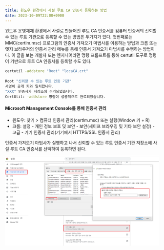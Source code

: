 ```yaml
---
title: 윈도우 환경에서 사설 루트 CA 인증서 등록하는 방법
date: 2023-10-09T22:00+0900
---
```


윈도우 운영체제 환경에서 사설로 만들어진 루트 CA 인증서를 컴퓨터 인증서의 신뢰할 수 있는 루트 기관으로 등록할 수 있는 방법은 두가지가 있다. 첫번째로는 MMC(certlm.msc) 프로그램의 인증서 가져오기 마법사를 이용하는 방법과 크롬 또는 엣지 브라우저의 인증서 관리 메뉴를 통해 인증서 가져오기 마법사를 수행하는 방법이다. 이 글을 보는 개발자 또는 엔지니어라면 명령 프롬프트를 통해 certutil 도구로 명령어 기반으로 루트 CA 인증서를 등록할 수도 있다.

```sh Windows Terminal
certutil -addstore "Root" "locaCA.crt"

Root "신뢰할 수 있는 루트 인증 기관"
서명이 공개 키와 일치합니다.
"XXX" 인증서가 저장소에 추가되었습니다.
CertUtil: -addstore 명령이 성공적으로 완료되었습니다.
```

#### Microsoft Management Console를 통해 인증서 관리

- 윈도우: 찾기 > 컴퓨터 인증서 관리(certlm.msc) 또는 실행(Window 키 + R)
- 크롬: 설정 - 개인 정보 보호 및 보안 - 보안(세이프 브라우징 및 기타 보안 설정) - 고급 - 기기 인증서 관리(기기에서 HTTPS/SSL 인증서 관리)

인증서 가져오기 마법사가 실행하고 나서 신뢰할 수 있는 루트 인증서 기관 저장소에 사설 루트 CA 인증서를 선택하여 등록하면 된다.

![](/images/posts/windows-certlm/01.png)  

